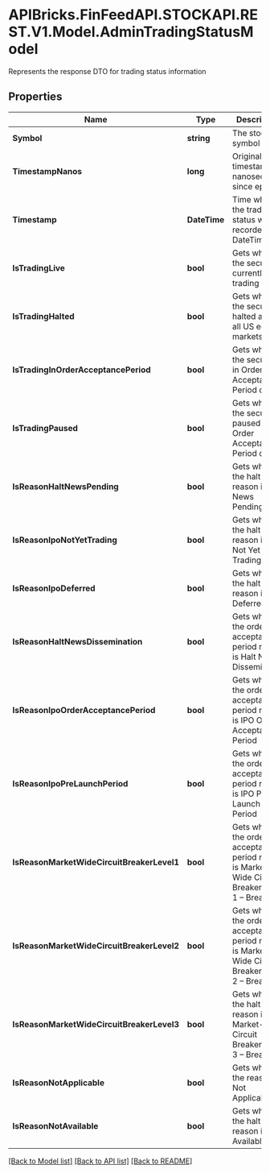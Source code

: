 # APIBricks.FinFeedAPI.STOCKAPI.REST.V1.Model.AdminTradingStatusModel
Represents the response DTO for trading status information

## Properties

Name | Type | Description | Notes
------------ | ------------- | ------------- | -------------
**Symbol** | **string** | The stock symbol | [optional] 
**TimestampNanos** | **long** | Original timestamp in nanoseconds since epoch | [optional] 
**Timestamp** | **DateTime** | Time when the trading status was recorded as DateTime | [optional] 
**IsTradingLive** | **bool** | Gets whether the security is currently trading on IEX | [optional] 
**IsTradingHalted** | **bool** | Gets whether the security is halted across all US equity markets | [optional] 
**IsTradingInOrderAcceptancePeriod** | **bool** | Gets whether the security is in Order Acceptance Period on IEX | [optional] 
**IsTradingPaused** | **bool** | Gets whether the security is paused and in Order Acceptance Period on IEX | [optional] 
**IsReasonHaltNewsPending** | **bool** | Gets whether the halt reason is News Pending | [optional] 
**IsReasonIpoNotYetTrading** | **bool** | Gets whether the halt reason is IPO Not Yet Trading | [optional] 
**IsReasonIpoDeferred** | **bool** | Gets whether the halt reason is IPO Deferred | [optional] 
**IsReasonHaltNewsDissemination** | **bool** | Gets whether the order acceptance period reason is Halt News Dissemination | [optional] 
**IsReasonIpoOrderAcceptancePeriod** | **bool** | Gets whether the order acceptance period reason is IPO Order Acceptance Period | [optional] 
**IsReasonIpoPreLaunchPeriod** | **bool** | Gets whether the order acceptance period reason is IPO Pre-Launch Period | [optional] 
**IsReasonMarketWideCircuitBreakerLevel1** | **bool** | Gets whether the order acceptance period reason is Market-Wide Circuit Breaker Level 1 – Breached | [optional] 
**IsReasonMarketWideCircuitBreakerLevel2** | **bool** | Gets whether the order acceptance period reason is Market-Wide Circuit Breaker Level 2 – Breached | [optional] 
**IsReasonMarketWideCircuitBreakerLevel3** | **bool** | Gets whether the halt reason is Market-Wide Circuit Breaker Level 3 – Breached | [optional] 
**IsReasonNotApplicable** | **bool** | Gets whether the reason is Not Applicable | [optional] 
**IsReasonNotAvailable** | **bool** | Gets whether the halt reason is Not Available | [optional] 

[[Back to Model list]](../../README.md#documentation-for-models) [[Back to API list]](../../README.md#documentation-for-api-endpoints) [[Back to README]](../../README.md)

